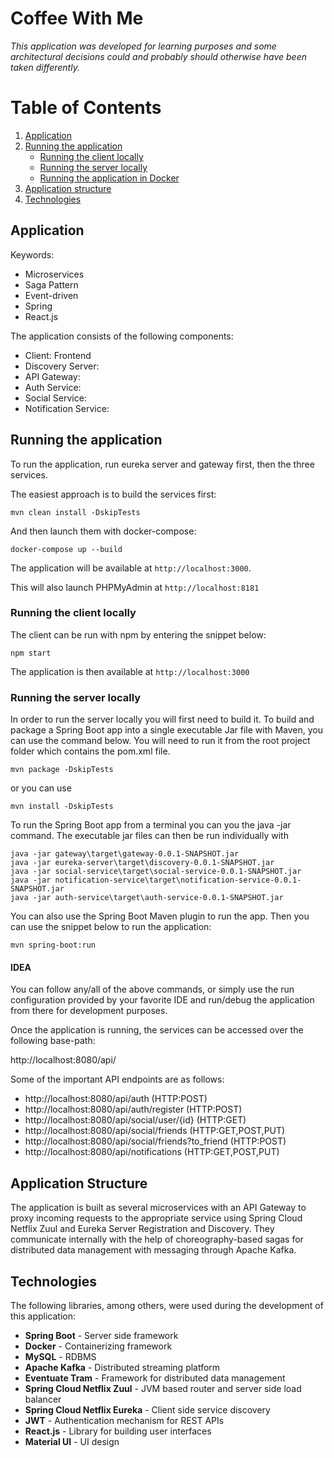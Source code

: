 # Coffee With Me 
*This application was developed for learning purposes 
and some architectural decisions could and probably should otherwise 
have been taken differently.*  

# Table of Contents
1. [Application](#application)
2. [Running the application](#running-the-application)
    * [Running the client locally](#running-the-server-locally)
    * [Running the server locally](#running-the-client-locally)
    * [Running the application in Docker](#running-the-application-in-docker)
4. [Application structure](#application-structure)
4. [Technologies](#technologies)

## Application
Keywords:
- Microservices
- Saga Pattern
- Event-driven
- Spring
- React.js

The application consists of the following components:
- Client: Frontend
- Discovery Server:
- API Gateway:  
- Auth Service: 
- Social Service: 
- Notification Service: 

## Running the application 
To run the application, run eureka server and gateway first, then the three services.

The easiest approach is to build the services first:
 
 ```
mvn clean install -DskipTests
```

And then launch them with docker-compose:

```
docker-compose up --build 
``` 

The application will be available at `http://localhost:3000`.
 
This will also launch PHPMyAdmin at `http://localhost:8181`
 
### Running the client locally
The client can be run with npm by entering the snippet below:

```
npm start
```
The application is then available at `http://localhost:3000`

### Running the server locally
In order to run the server locally you will first need to build it. 
To build and package a Spring Boot app into a single executable Jar file with Maven, you can use the command below. 
You will need to run it from the root project folder which contains the pom.xml file.

```
mvn package -DskipTests
```
or you can use

```
mvn install -DskipTests
```

To run the Spring Boot app from a terminal you can you the java -jar command. 
The executable jar files can then be run individually with
```
java -jar gateway\target\gateway-0.0.1-SNAPSHOT.jar
java -jar eureka-server\target\discovery-0.0.1-SNAPSHOT.jar
java -jar social-service\target\social-service-0.0.1-SNAPSHOT.jar
java -jar notification-service\target\notification-service-0.0.1-SNAPSHOT.jar
java -jar auth-service\target\auth-service-0.0.1-SNAPSHOT.jar
```

You can also use the Spring Boot Maven plugin to run the app. 
Then you can use the snippet below to run the application:

```
mvn spring-boot:run
```

#### IDEA
You can follow any/all of the above commands, or simply use the run configuration provided by your favorite IDE and
run/debug the application from there for development purposes.

Once the application is running, the services can be accessed over the following base-path:

http://localhost:8080/api/

Some of the important API endpoints are as follows:

- http://localhost:8080/api/auth (HTTP:POST)
- http://localhost:8080/api/auth/register (HTTP:POST)
- http://localhost:8080/api/social/user/{id} (HTTP:GET)
- http://localhost:8080/api/social/friends (HTTP:GET,POST,PUT)
- http://localhost:8080/api/social/friends?to_friend (HTTP:POST)
- http://localhost:8080/api/notifications (HTTP:GET,POST,PUT)

## Application Structure
The application is built as several microservices with an API Gateway to proxy incoming requests
to the appropriate service using Spring Cloud Netflix Zuul and Eureka Server Registration and Discovery.
They communicate internally with the help of choreography-based sagas for distributed data management
with messaging through Apache Kafka.  

## Technologies
The following libraries, among others, were used during the development of this application:

- **Spring Boot** - Server side framework
- **Docker** - Containerizing framework
- **MySQL** - RDBMS
- **Apache Kafka**  - Distributed streaming platform
- **Eventuate Tram** - Framework for distributed data management  
- **Spring Cloud Netflix Zuul** - JVM based router and server side load balancer
- **Spring Cloud Netflix Eureka** - Client side service discovery
- **JWT** - Authentication mechanism for REST APIs
- **React.js** - Library for building user interfaces
- **Material UI** - UI design
